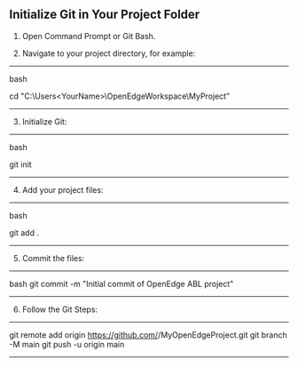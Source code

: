 
## Initialize Git in Your Project Folder
1. Open Command Prompt or Git Bash.

2. Navigate to your project directory, for example:
***
bash

cd "C:\Users\<YourName>\OpenEdgeWorkspace\MyProject"
***

3. Initialize Git:
***
bash

git init
***

4. Add your project files:

***
bash

git add .
***

5. Commit the files:

***
bash
git commit -m "Initial commit of OpenEdge ABL project"
***

6. Follow the Git Steps:

***
git remote add origin https://github.com/<YourUsername>/MyOpenEdgeProject.git
git branch -M main
git push -u origin main
***
